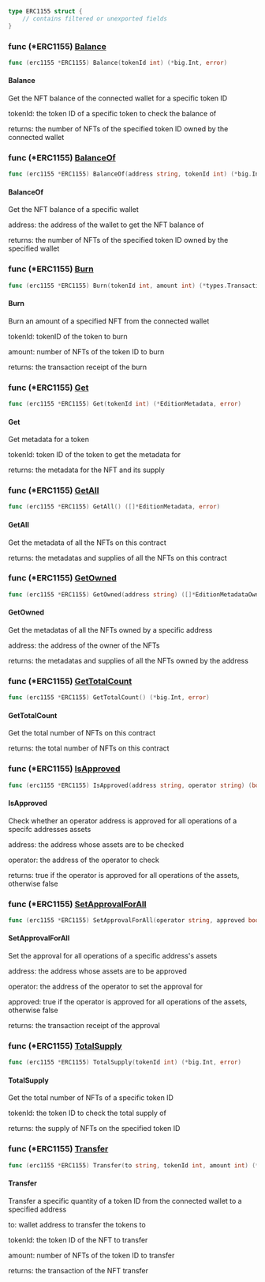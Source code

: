 

```go
type ERC1155 struct {
    // contains filtered or unexported fields
}
```

### func \(\*ERC1155\) [Balance](<https://github.com/thirdweb-dev/go-sdk/blob/master/pkg/thirdweb/erc1155.go#L149>)

```go
func (erc1155 *ERC1155) Balance(tokenId int) (*big.Int, error)
```

#### Balance

Get the NFT balance of the connected wallet for a specific token ID

tokenId: the token ID of a specific token to check the balance of

returns: the number of NFTs of the specified token ID owned by the connected wallet

### func \(\*ERC1155\) [BalanceOf](<https://github.com/thirdweb-dev/go-sdk/blob/master/pkg/thirdweb/erc1155.go#L161>)

```go
func (erc1155 *ERC1155) BalanceOf(address string, tokenId int) (*big.Int, error)
```

#### BalanceOf

Get the NFT balance of a specific wallet

address: the address of the wallet to get the NFT balance of

returns: the number of NFTs of the specified token ID owned by the specified wallet

### func \(\*ERC1155\) [Burn](<https://github.com/thirdweb-dev/go-sdk/blob/master/pkg/thirdweb/erc1155.go#L213>)

```go
func (erc1155 *ERC1155) Burn(tokenId int, amount int) (*types.Transaction, error)
```

#### Burn

Burn an amount of a specified NFT from the connected wallet

tokenId: tokenID of the token to burn

amount: number of NFTs of the token ID to burn

returns: the transaction receipt of the burn

### func \(\*ERC1155\) [Get](<https://github.com/thirdweb-dev/go-sdk/blob/master/pkg/thirdweb/erc1155.go#L38>)

```go
func (erc1155 *ERC1155) Get(tokenId int) (*EditionMetadata, error)
```

#### Get

Get metadata for a token

tokenId: token ID of the token to get the metadata for

returns: the metadata for the NFT and its supply

### func \(\*ERC1155\) [GetAll](<https://github.com/thirdweb-dev/go-sdk/blob/master/pkg/thirdweb/erc1155.go#L60>)

```go
func (erc1155 *ERC1155) GetAll() ([]*EditionMetadata, error)
```

#### GetAll

Get the metadata of all the NFTs on this contract

returns: the metadatas and supplies of all the NFTs on this contract

### func \(\*ERC1155\) [GetOwned](<https://github.com/thirdweb-dev/go-sdk/blob/master/pkg/thirdweb/erc1155.go#L88>)

```go
func (erc1155 *ERC1155) GetOwned(address string) ([]*EditionMetadataOwner, error)
```

#### GetOwned

Get the metadatas of all the NFTs owned by a specific address

address: the address of the owner of the NFTs

returns: the metadatas and supplies of all the NFTs owned by the address

### func \(\*ERC1155\) [GetTotalCount](<https://github.com/thirdweb-dev/go-sdk/blob/master/pkg/thirdweb/erc1155.go#L77>)

```go
func (erc1155 *ERC1155) GetTotalCount() (*big.Int, error)
```

#### GetTotalCount

Get the total number of NFTs on this contract

returns: the total number of NFTs on this contract

### func \(\*ERC1155\) [IsApproved](<https://github.com/thirdweb-dev/go-sdk/blob/master/pkg/thirdweb/erc1155.go#L174>)

```go
func (erc1155 *ERC1155) IsApproved(address string, operator string) (bool, error)
```

#### IsApproved

Check whether an operator address is approved for all operations of a specifc addresses assets

address: the address whose assets are to be checked

operator: the address of the operator to check

returns: true if the operator is approved for all operations of the assets\, otherwise false

### func \(\*ERC1155\) [SetApprovalForAll](<https://github.com/thirdweb-dev/go-sdk/blob/master/pkg/thirdweb/erc1155.go#L238>)

```go
func (erc1155 *ERC1155) SetApprovalForAll(operator string, approved bool) (*types.Transaction, error)
```

#### SetApprovalForAll

Set the approval for all operations of a specific address's assets

address: the address whose assets are to be approved

operator: the address of the operator to set the approval for

approved: true if the operator is approved for all operations of the assets\, otherwise false

returns: the transaction receipt of the approval

### func \(\*ERC1155\) [TotalSupply](<https://github.com/thirdweb-dev/go-sdk/blob/master/pkg/thirdweb/erc1155.go#L138>)

```go
func (erc1155 *ERC1155) TotalSupply(tokenId int) (*big.Int, error)
```

#### TotalSupply

Get the total number of NFTs of a specific token ID

tokenId: the token ID to check the total supply of

returns: the supply of NFTs on the specified token ID

### func \(\*ERC1155\) [Transfer](<https://github.com/thirdweb-dev/go-sdk/blob/master/pkg/thirdweb/erc1155.go#L189>)

```go
func (erc1155 *ERC1155) Transfer(to string, tokenId int, amount int) (*types.Transaction, error)
```

#### Transfer

Transfer a specific quantity of a token ID from the connected wallet to a specified address

to: wallet address to transfer the tokens to

tokenId: the token ID of the NFT to transfer

amount: number of NFTs of the token ID to transfer

returns: the transaction of the NFT transfer

